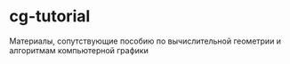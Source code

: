 # cg-tutorial
Материалы, сопутствующие пособию по вычислительной геометрии и алгоритмам компьютерной графики
